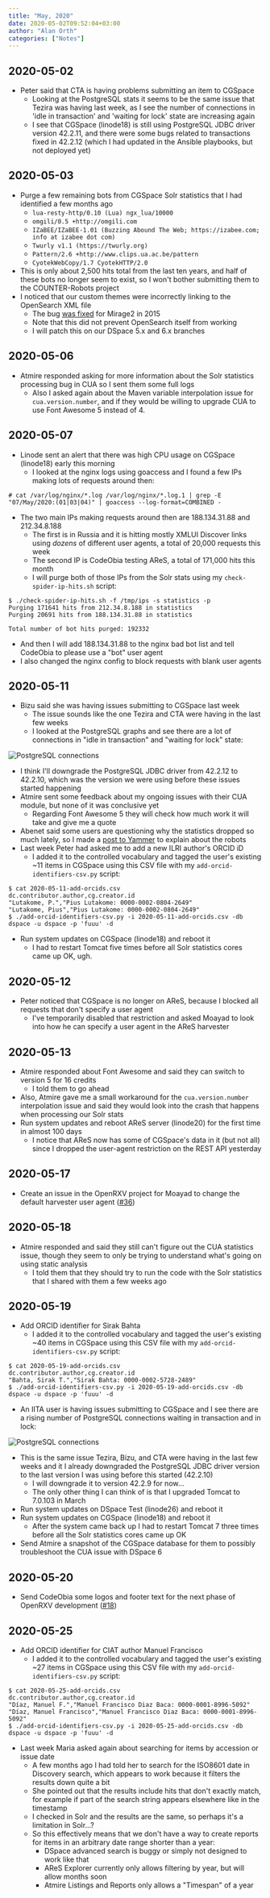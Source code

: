 ```yaml
---
title: "May, 2020"
date: 2020-05-02T09:52:04+03:00
author: "Alan Orth"
categories: ["Notes"]
---
```


## 2020-05-02

- Peter said that CTA is having problems submitting an item to CGSpace
  - Looking at the PostgreSQL stats it seems to be the same issue that Tezira was having last week, as I see the number of connections in 'idle in transaction' and 'waiting for lock' state are increasing again
  - I see that CGSpace (linode18) is still using PostgreSQL JDBC driver version 42.2.11, and there were some bugs related to transactions fixed in 42.2.12 (which I had updated in the Ansible playbooks, but not deployed yet)

<!--more-->

## 2020-05-03

- Purge a few remaining bots from CGSpace Solr statistics that I had identified a few months ago
  - `lua-resty-http/0.10 (Lua) ngx_lua/10000`
  - `omgili/0.5 +http://omgili.com`
  - `IZaBEE/IZaBEE-1.01 (Buzzing Abound The Web; https://izabee.com; info at izabee dot com)`
  - `Twurly v1.1 (https://twurly.org)`
  - `Pattern/2.6 +http://www.clips.ua.ac.be/pattern`
  - `CyotekWebCopy/1.7 CyotekHTTP/2.0`
- This is only about 2,500 hits total from the last ten years, and half of these bots no longer seem to exist, so I won't bother submitting them to the COUNTER-Robots project
- I noticed that our custom themes were incorrectly linking to the OpenSearch XML file
  - The bug [was fixed](https://jira.lyrasis.org/browse/DS-2592) for Mirage2 in 2015
  - Note that this did not prevent OpenSearch itself from working
  - I will patch this on our DSpace 5.x and 6.x branches

## 2020-05-06

- Atmire responded asking for more information about the Solr statistics processing bug in CUA so I sent them some full logs
  - Also I asked again about the Maven variable interpolation issue for `cua.version.number`, and if they would be willing to upgrade CUA to use Font Awesome 5 instead of 4.

## 2020-05-07

- Linode sent an alert that there was high CPU usage on CGSpace (linode18) early this morning
  - I looked at the nginx logs using goaccess and I found a few IPs making lots of requests around then:

```
# cat /var/log/nginx/*.log /var/log/nginx/*.log.1 | grep -E "07/May/2020:(01|03|04)" | goaccess --log-format=COMBINED -
```

- The two main IPs making requests around then are 188.134.31.88 and 212.34.8.188
  - The first is in Russia and it is hitting mostly XMLUI Discover links using _dozens_ of different user agents, a total of 20,000 requests this week
  - The second IP is CodeObia testing AReS, a total of 171,000 hits this month
  - I will purge both of those IPs from the Solr stats using my `check-spider-ip-hits.sh` script:

```
$ ./check-spider-ip-hits.sh -f /tmp/ips -s statistics -p
Purging 171641 hits from 212.34.8.188 in statistics
Purging 20691 hits from 188.134.31.88 in statistics

Total number of bot hits purged: 192332
```

- And then I will add 188.134.31.88 to the nginx bad bot list and tell CodeObia to please use a "bot" user agent
- I also changed the nginx config to block requests with blank user agents

## 2020-05-11

- Bizu said she was having issues submitting to CGSpace last week
  - The issue sounds like the one Tezira and CTA were having in the last few weeks
  - I looked at the PostgreSQL graphs and see there are a lot of connections in "idle in transaction" and "waiting for lock" state:

![PostgreSQL connections](/cgspace-notes/2020/05/postgres_connections_cgspace-week.png)

- I think I'll downgrade the PostgreSQL JDBC driver from 42.2.12 to 42.2.10, which was the version we were using before these issues started happening
- Atmire sent some feedback about my ongoing issues with their CUA module, but none of it was conclusive yet
  - Regarding Font Awesome 5 they will check how much work it will take and give me a quote
- Abenet said some users are questioning why the statistics dropped so much lately, so I made a [post to Yammer](https://www.yammer.com/dspacedevelopers/#/Threads/show?threadId=674923030216704) to explain about the robots
- Last week Peter had asked me to add a new ILRI author's ORCID iD
  - I added it to the controlled vocabulary and tagged the user's existing ~11 items in CGSpace using this CSV file with my `add-orcid-identifiers-csv.py` script:

```
$ cat 2020-05-11-add-orcids.csv
dc.contributor.author,cg.creator.id
"Lutakome, P.","Pius Lutakome: 0000-0002-0804-2649"
"Lutakome, Pius","Pius Lutakome: 0000-0002-0804-2649"
$ ./add-orcid-identifiers-csv.py -i 2020-05-11-add-orcids.csv -db dspace -u dspace -p 'fuuu' -d
```

- Run system updates on CGSpace (linode18) and reboot it
  - I had to restart Tomcat five times before all Solr statistics cores came up OK, ugh.

## 2020-05-12

- Peter noticed that CGSpace is no longer on AReS, because I blocked all requests that don't specify a user agent
  - I've temporarily disabled that restriction and asked Moayad to look into how he can specify a user agent in the AReS harvester

## 2020-05-13

- Atmire responded about Font Awesome and said they can switch to version 5 for 16 credits
  - I told them to go ahead
- Also, Atmire gave me a small workaround for the `cua.version.number` interpolation issue and said they would look into the crash that happens when processing our Solr stats
- Run system updates and reboot AReS server (linode20) for the first time in almost 100 days
  - I notice that AReS now has some of CGSpace's data in it (but not all) since I dropped the user-agent restriction on the REST API yesterday

## 2020-05-17

- Create an issue in the OpenRXV project for Moayad to change the default harvester user agent ([#36](https://github.com/ilri/OpenRXV/issues/36))

## 2020-05-18

- Atmire responded and said they still can't figure out the CUA statistics issue, though they seem to only be trying to understand what's going on using static analysis
  - I told them that they should try to run the code with the Solr statistics that I shared with them a few weeks ago

## 2020-05-19

- Add ORCID identifier for Sirak Bahta
  - I added it to the controlled vocabulary and tagged the user's existing ~40 items in CGSpace using this CSV file with my `add-orcid-identifiers-csv.py` script:

```
$ cat 2020-05-19-add-orcids.csv
dc.contributor.author,cg.creator.id
"Bahta, Sirak T.","Sirak Bahta: 0000-0002-5728-2489"
$ ./add-orcid-identifiers-csv.py -i 2020-05-19-add-orcids.csv -db dspace -u dspace -p 'fuuu' -d
```

- An IITA user is having issues submitting to CGSpace and I see there are a rising number of PostgreSQL connections waiting in transaction and in lock:

![PostgreSQL connections](/cgspace-notes/2020/05/postgres_connections_cgspace-week2.png)

- This is the same issue Tezira, Bizu, and CTA were having in the last few weeks and it I already downgraded the PostgreSQL JDBC driver version to the last version I was using before this started (42.2.10)
  - I will downgrade it to version 42.2.9 for now...
  - The only other thing I can think of is that I upgraded Tomcat to 7.0.103 in March
- Run system updates on DSpace Test (linode26) and reboot it
- Run system updates on CGSpace (linode18) and reboot it
  - After the system came back up I had to restart Tomcat 7 three times before all the Solr statistics cores came up OK
- Send Atmire a snapshot of the CGSpace database for them to possibly troubleshoot the CUA issue with DSpace 6

## 2020-05-20

- Send CodeObia some logos and footer text for the next phase of OpenRXV development ([#18](https://github.com/ilri/OpenRXV/issues/18))

## 2020-05-25

- Add ORCID identifier for CIAT author Manuel Francisco
  - I added it to the controlled vocabulary and tagged the user's existing ~27 items in CGSpace using this CSV file with my `add-orcid-identifiers-csv.py` script:

```
$ cat 2020-05-25-add-orcids.csv
dc.contributor.author,cg.creator.id
"Díaz, Manuel F.","Manuel Francisco Diaz Baca: 0000-0001-8996-5092"
"Díaz, Manuel Francisco","Manuel Francisco Diaz Baca: 0000-0001-8996-5092"
$ ./add-orcid-identifiers-csv.py -i 2020-05-25-add-orcids.csv -db dspace -u dspace -p 'fuuu' -d
```

- Last week Maria asked again about searching for items by accession or issue date
  - A few months ago I had told her to search for the ISO8601 date in Discovery search, which appears to work because it filters the results down quite a bit
  - She pointed out that the results include hits that don't exactly match, for example if part of the search string appears elsewhere like in the timestamp
  - I checked in Solr and the results are the same, so perhaps it's a limitation in Solr...?
  - So this effectively means that we don't have a way to create reports for items in an arbitrary date range shorter than a year:
    - DSpace advanced search is buggy or simply not designed to work like that
    - AReS Explorer currently only allows filtering by year, but will allow months soon
    - Atmire Listings and Reports only allows a "Timespan" of a year

<!-- vim: set sw=2 ts=2: -->
